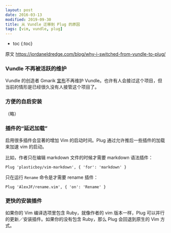 ```yaml
---
layout: post
date: 2016-03-13
modified: 2019-09-30
title: 从 Vundle 迁移到 Plug 的原因
tags: [vim, vundle, plug]
---
```


<!-- prettier-ignore -->
* toc
{:toc}

原文 https://jordaneldredge.com/blog/why-i-switched-from-vundle-to-plug/

### Vundle 不再被活跃的维护

Vundle 的创造者 Gmarik [宣布](https://github.com/gmarik/Vundle.vim/issues/608)不再维护 Vundle。也许有人会接过这个项目，但当前的情形是已经很久没有人接管这个项目了。

### 方便的自启安装

（略）

### 插件的“延迟加载”

启用很多插件会显著的增加 Vim 的启动时间。Plug 通过允许推后一些插件的加载来加速 vim 的启动。

比如，作者只在编辑 markdown 文件的时候才需要 markdown 语法插件：

    Plug 'plasticboy/vim-markdown', { 'for': 'markdown' }

只在运行 `Rename` 命令是才需要 rename 插件：

    Plug 'AlexJF/rename.vim', { 'on': 'Rename' }

### 更快的安装插件

如果你的 Vim 编译选项里包含 Ruby，就像作者的 vim 版本一样，Plug 可以并行的更新／安装插件。如果你的没有包含 Ruby，那么 Plug 会回退到原生的 Vim 方式。
